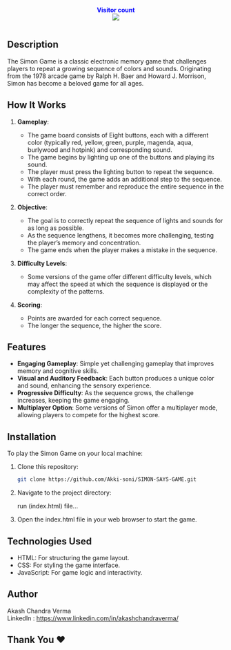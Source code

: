 <p align="center">
  <b style="color: blue;  ">Visitor count</b>
  <br>
  <a style="" href="https://github.com/Akki-soni">
  <img src="https://komarev.com/ghpvc/?username=akki-soni&label=Profile%20views&color=0e75b6&style=flat" />
  </a>
</p>
<p align="center"> <a href="https://twitter.com/" target="blank"><img src="https://img.shields.io/twitter/follow/?logo=twitter&style=for-the-badge" alt="" /></a> </p>

## Description

The Simon Game is a classic electronic memory game that challenges players to repeat a growing sequence of colors and sounds. Originating from the 1978 arcade game by Ralph H. Baer and Howard J. Morrison, Simon has become a beloved game for all ages.

## How It Works

1. **Gameplay**:
   - The game board consists of Eight buttons, each with a different color (typically red, yellow, green, purple, magenda, aqua, burlywood and hotpink) and corresponding sound.
   - The game begins by lighting up one of the buttons and playing its sound.
   - The player must press the lighting button to repeat the sequence.
   - With each round, the game adds an additional step to the sequence.
   - The player must remember and reproduce the entire sequence in the correct order.

2. **Objective**:
   - The goal is to correctly repeat the sequence of lights and sounds for as long as possible.
   - As the sequence lengthens, it becomes more challenging, testing the player’s memory and concentration.
   - The game ends when the player makes a mistake in the sequence.

3. **Difficulty Levels**:
   - Some versions of the game offer different difficulty levels, which may affect the speed at which the sequence is displayed or the complexity of the patterns.

4. **Scoring**:
   - Points are awarded for each correct sequence.
   - The longer the sequence, the higher the score.

## Features

- **Engaging Gameplay**: Simple yet challenging gameplay that improves memory and cognitive skills.
- **Visual and Auditory Feedback**: Each button produces a unique color and sound, enhancing the sensory experience.
- **Progressive Difficulty**: As the sequence grows, the challenge increases, keeping the game engaging.
- **Multiplayer Option**: Some versions of Simon offer a multiplayer mode, allowing players to compete for the highest score.

## Installation

To play the Simon Game on your local machine:

1. Clone this repository:
   ```bash
   git clone https://github.com/Akki-soni/SIMON-SAYS-GAME.git

2. Navigate to the project directory:

   run (index.html) file...

3. Open the index.html file in your web browser to start the game.

## Technologies Used
   
- HTML: For structuring the game layout.
- CSS: For styling the game interface.
- JavaScript: For game logic and interactivity.

## Author ##

Akash Chandra Verma \
LinkedIn : https://www.linkedin.com/in/akashchandraverma/

## Thank You &#10084;

